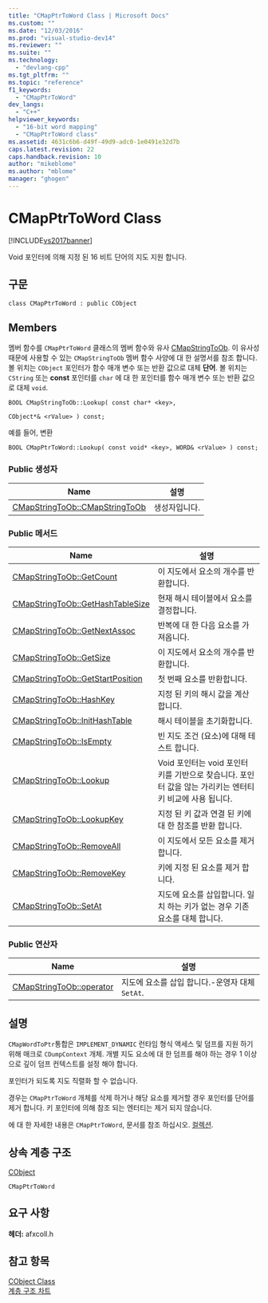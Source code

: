 ```yaml
---
title: "CMapPtrToWord Class | Microsoft Docs"
ms.custom: ""
ms.date: "12/03/2016"
ms.prod: "visual-studio-dev14"
ms.reviewer: ""
ms.suite: ""
ms.technology: 
  - "devlang-cpp"
ms.tgt_pltfrm: ""
ms.topic: "reference"
f1_keywords: 
  - "CMapPtrToWord"
dev_langs: 
  - "C++"
helpviewer_keywords: 
  - "16-bit word mapping"
  - "CMapPtrToWord class"
ms.assetid: 4631c6b6-d49f-49d9-adc0-1e0491e32d7b
caps.latest.revision: 22
caps.handback.revision: 10
author: "mikeblome"
ms.author: "mblome"
manager: "ghogen"
---
```

# CMapPtrToWord Class
[!INCLUDE[vs2017banner](../../assembler/inline/includes/vs2017banner.md)]

Void 포인터에 의해 지정 된 16 비트 단어의 지도 지원 합니다.  
  
## 구문  
  
```  
class CMapPtrToWord : public CObject  
```  
  
## Members  
 멤버 함수를 `CMapPtrToWord` 클래스의 멤버 함수와 유사  [CMapStringToOb](../../mfc/reference/cmapstringtoob-class.md).  이 유사성 때문에 사용할 수 있는 `CMapStringToOb` 멤버 함수 사양에 대 한 설명서를 참조 합니다.  볼 위치는 `CObject` 포인터가 함수 매개 변수 또는 반환 값으로 대체  **단어**.  볼 위치는 `CString` 또는  **const** 포인터를 `char` 에 대 한 포인터를 함수 매개 변수 또는 반환 값으로 대체 `void`.  
  
 `BOOL CMapStringToOb::Lookup( const char* <key>,`  
  
 `CObject*& <rValue> ) const;`  
  
 예를 들어, 변환  
  
 `BOOL CMapPtrToWord::Lookup( const void* <key>, WORD& <rValue> ) const;`  
  
### Public 생성자  
  
|Name|설명|  
|----------|--------|  
|[CMapStringToOb::CMapStringToOb](../Topic/CMapStringToOb::CMapStringToOb.md)|생성자입니다.|  
  
### Public 메서드  
  
|Name|설명|  
|----------|--------|  
|[CMapStringToOb::GetCount](../Topic/CMapStringToOb::GetCount.md)|이 지도에서 요소의 개수를 반환합니다.|  
|[CMapStringToOb::GetHashTableSize](../Topic/CMapStringToOb::GetHashTableSize.md)|현재 해시 테이블에서 요소를 결정합니다.|  
|[CMapStringToOb::GetNextAssoc](../Topic/CMapStringToOb::GetNextAssoc.md)|반복에 대 한 다음 요소를 가져옵니다.|  
|[CMapStringToOb::GetSize](../Topic/CMapStringToOb::GetSize.md)|이 지도에서 요소의 개수를 반환합니다.|  
|[CMapStringToOb::GetStartPosition](../Topic/CMapStringToOb::GetStartPosition.md)|첫 번째 요소를 반환합니다.|  
|[CMapStringToOb::HashKey](../Topic/CMapStringToOb::HashKey.md)|지정 된 키의 해시 값을 계산합니다.|  
|[CMapStringToOb::InitHashTable](../Topic/CMapStringToOb::InitHashTable.md)|해시 테이블을 초기화합니다.|  
|[CMapStringToOb::IsEmpty](../Topic/CMapStringToOb::IsEmpty.md)|빈 지도 조건 \(요소\)에 대해 테스트 합니다.|  
|[CMapStringToOb::Lookup](../Topic/CMapStringToOb::Lookup.md)|Void 포인터는 void 포인터 키를 기반으로 찾습니다.  포인터 값을 않는 가리키는 엔터티 키 비교에 사용 됩니다.|  
|[CMapStringToOb::LookupKey](../Topic/CMapStringToOb::LookupKey.md)|지정 된 키 값과 연결 된 키에 대 한 참조를 반환 합니다.|  
|[CMapStringToOb::RemoveAll](../Topic/CMapStringToOb::RemoveAll.md)|이 지도에서 모든 요소를 제거합니다.|  
|[CMapStringToOb::RemoveKey](../Topic/CMapStringToOb::RemoveKey.md)|키에 지정 된 요소를 제거 합니다.|  
|[CMapStringToOb::SetAt](../Topic/CMapStringToOb::SetAt.md)|지도에 요소를 삽입합니다. 일치 하는 키가 없는 경우 기존 요소를 대체 합니다.|  
  
### Public 연산자  
  
|Name|설명|  
|----------|--------|  
|[CMapStringToOb::operator](../Topic/CMapStringToOb::operator.md)|지도에 요소를 삽입 합니다.\-운영자 대체 `SetAt`.|  
  
## 설명  
 `CMapWordToPtr`통합은 `IMPLEMENT_DYNAMIC` 런타임 형식 액세스 및 덤프를 지원 하기 위해 매크로 `CDumpContext` 개체.  개별 지도 요소에 대 한 덤프를 해야 하는 경우 1 이상으로 깊이 덤프 컨텍스트를 설정 해야 합니다.  
  
 포인터가 되도록 지도 직렬화 할 수 없습니다.  
  
 경우는 `CMapPtrToWord` 개체를 삭제 하거나 해당 요소를 제거할 경우 포인터를 단어를 제거 합니다.  키 포인터에 의해 참조 되는 엔터티는 제거 되지 않습니다.  
  
 에 대 한 자세한 내용은 `CMapPtrToWord`, 문서를 참조 하십시오.  [컬렉션](../../mfc/collections.md).  
  
## 상속 계층 구조  
 [CObject](../../mfc/reference/cobject-class.md)  
  
 `CMapPtrToWord`  
  
## 요구 사항  
 **헤더:**  afxcoll.h  
  
## 참고 항목  
 [CObject Class](../../mfc/reference/cobject-class.md)   
 [계층 구조 차트](../../mfc/hierarchy-chart.md)